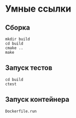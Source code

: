 # Умные ссылки
## Сборка
```
mkdir build
cd build
cmake ..
make
```
## Запуск тестов
```
cd build
ctest
```
## Запуск контейнера
```
Dockerfile.run
```
